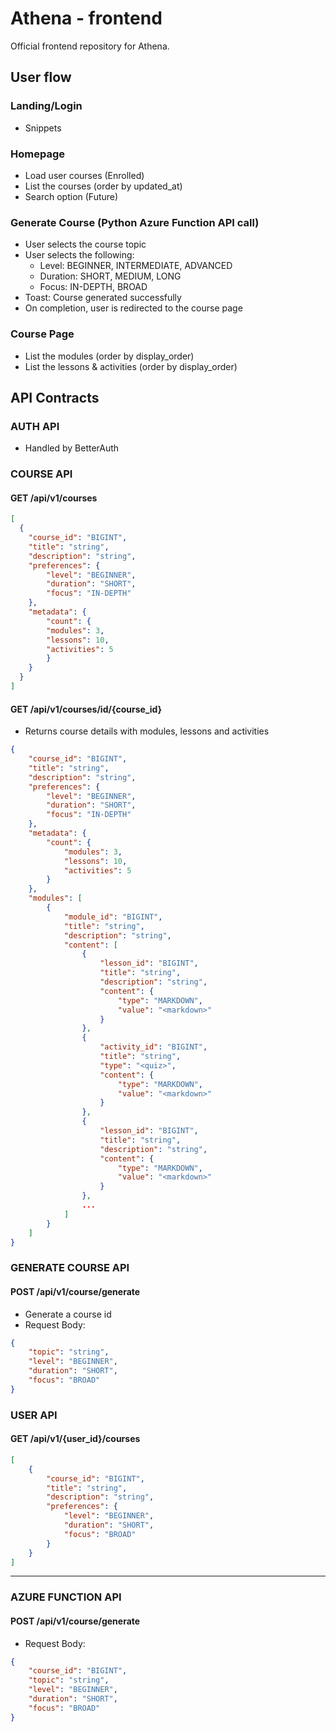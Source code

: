 # Athena - frontend

Official frontend repository for Athena.

## User flow

### Landing/Login

- Snippets

### Homepage

- Load user courses (Enrolled)
- List the courses (order by updated_at)
- Search option (Future)

### Generate Course (Python Azure Function API call)

- User selects the course topic
- User selects the following:
  - Level: BEGINNER, INTERMEDIATE, ADVANCED
  - Duration: SHORT, MEDIUM, LONG
  - Focus: IN-DEPTH, BROAD
- Toast: Course generated successfully
- On completion, user is redirected to the course page

### Course Page

- List the modules (order by display_order)
- List the lessons & activities (order by display_order)

## API Contracts

### AUTH API

- Handled by BetterAuth

### COURSE API

#### GET /api/v1/courses

```json
[
  {
    "course_id": "BIGINT",
    "title": "string",
    "description": "string",
    "preferences": {
        "level": "BEGINNER",
        "duration": "SHORT",
        "focus": "IN-DEPTH"
    },
    "metadata": {
        "count": {
        "modules": 3,
        "lessons": 10,
        "activities": 5
        }
    }
  }
]
```

#### GET /api/v1/courses/id/{course_id}

- Returns course details with modules, lessons and activities

```json
{
    "course_id": "BIGINT",
    "title": "string",
    "description": "string",
    "preferences": {
        "level": "BEGINNER",
        "duration": "SHORT",
        "focus": "IN-DEPTH"
    },
    "metadata": {
        "count": {
            "modules": 3,
            "lessons": 10,
            "activities": 5
        }
    },
    "modules": [
        {
            "module_id": "BIGINT",
            "title": "string",
            "description": "string",
            "content": [
                {
                    "lesson_id": "BIGINT",
                    "title": "string",
                    "description": "string",
                    "content": {
                        "type": "MARKDOWN",
                        "value": "<markdown>"
                    }
                },
                {
                    "activity_id": "BIGINT",
                    "title": "string",
                    "type": "<quiz>",
                    "content": {
                        "type": "MARKDOWN",
                        "value": "<markdown>"
                    }
                },
                {
                    "lesson_id": "BIGINT",
                    "title": "string",
                    "description": "string",
                    "content": {
                        "type": "MARKDOWN",
                        "value": "<markdown>"
                    }
                },
                ...
            ]
        }
    ]
}
```

### GENERATE COURSE API

#### POST /api/v1/course/generate

- Generate a course id
- Request Body:

```json
{
    "topic": "string",
    "level": "BEGINNER",
    "duration": "SHORT",
    "focus": "BROAD"
}
```

### USER API

#### GET /api/v1/{user_id}/courses

```json
[
    {
        "course_id": "BIGINT",
        "title": "string",
        "description": "string",
        "preferences": {
            "level": "BEGINNER",
            "duration": "SHORT",
            "focus": "BROAD"
        }
    }
]
```

---

### AZURE FUNCTION API

#### POST /api/v1/course/generate

- Request Body:

```json
{
    "course_id": "BIGINT",
    "topic": "string",
    "level": "BEGINNER",
    "duration": "SHORT",
    "focus": "BROAD"
}
```